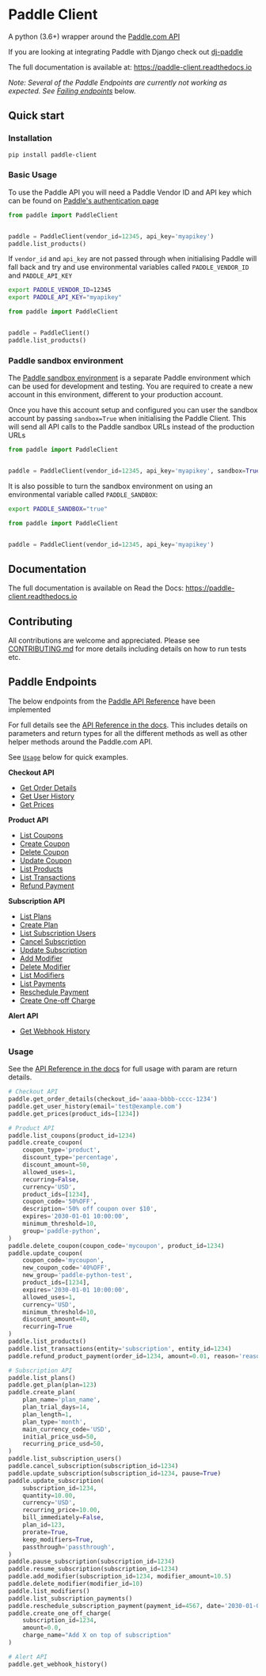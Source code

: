 # Paddle Client

A python (3.6+) wrapper around the [Paddle.com API](https://developer.paddle.com/api-reference/intro)

If you are looking at integrating Paddle with Django check out [dj-paddle](https://github.com/paddle-python/dj-paddle)

The full documentation is available at: https://paddle-client.readthedocs.io

_Note: Several of the Paddle Endpoints are currently not working as expected. See [Failing endpoints](#failing-endpoints)_ below.

## Quick start

### Installation

```bash
pip install paddle-client
```


### Basic Usage

To use the Paddle API you will need a Paddle Vendor ID and API key which can be found on [Paddle's authentication page](https://vendors.paddle.com/authentication)

```python
from paddle import PaddleClient


paddle = PaddleClient(vendor_id=12345, api_key='myapikey')
paddle.list_products()
```

If `vendor_id` and `api_key` are not passed through when initialising Paddle will fall back and try and use environmental variables called `PADDLE_VENDOR_ID` and `PADDLE_API_KEY`
```bash
export PADDLE_VENDOR_ID=12345
export PADDLE_API_KEY="myapikey"
```

```python
from paddle import PaddleClient


paddle = PaddleClient()
paddle.list_products()
```


### Paddle sandbox environment

The [Paddle sandbox environment](https://developer.paddle.com/getting-started/sandbox) is a separate Paddle environment which can be used for development and testing. You are required to create a new account in this environment, different to your production account.

Once you have this account setup and configured you can user the sandbox account by passing `sandbox=True` when initialising the Paddle Client. This will send all API calls to the Paddle sandbox URLs instead of the production URLs

```python
from paddle import PaddleClient


paddle = PaddleClient(vendor_id=12345, api_key='myapikey', sandbox=True)
```

It is also possible to turn the sandbox environment on using an environmental variable called `PADDLE_SANDBOX`:
```bash
export PADDLE_SANDBOX="true"
```
```python
from paddle import PaddleClient


paddle = PaddleClient(vendor_id=12345, api_key='myapikey')
```

## Documentation

The full documentation is available on Read the Docs: https://paddle-client.readthedocs.io


## Contributing

All contributions are welcome and appreciated. Please see [CONTRIBUTING.md](https://github.com/paddle-python/paddle-client/blob/master/CONTRIBUTING.md) for more details including details on how to run tests etc.


## Paddle Endpoints

The below endpoints from the [Paddle API Reference](https://developer.paddle.com/api-reference) have been implemented

For full details see the [API Reference in the docs](https://paddle-client.readthedocs.io/en/latest/api_reference.html). This includes details on parameters and return types for all the different methods as well as other helper methods around the Paddle.com API.

See [`Usage`](#usage) below for quick examples.

**Checkout API**
* [Get Order Details](https://developer.paddle.com/api-reference/checkout-api/order-information/getorder)
* [Get User History](https://checkout.paddle.com/api/2.0/user/history)
* [Get Prices](https://developer.paddle.com/api-reference/checkout-api/prices/getprices)

**Product API**
* [List Coupons](https://developer.paddle.com/api-reference/product-api/coupons/listcoupons)
* [Create Coupon](https://developer.paddle.com/api-reference/product-api/coupons/createcoupon)
* [Delete Coupon](https://developer.paddle.com/api-reference/product-api/coupons/deletecoupon)
* [Update Coupon](https://developer.paddle.com/api-reference/product-api/coupons/updatecoupon)
* [List Products](https://developer.paddle.com/api-reference/product-api/products/getproducts)
* [List Transactions](https://developer.paddle.com/api-reference/product-api/transactions/listtransactions)
* [Refund Payment](https://developer.paddle.com/api-reference/product-api/payments/refundpayment)

**Subscription API**
* [List Plans](https://developer.paddle.com/api-reference/subscription-api/plans/listplans)
* [Create Plan](https://developer.paddle.com/api-reference/subscription-api/plans/createplan)
* [List Subscription Users](https://developer.paddle.com/api-reference/subscription-api/subscription-users/listusers)
* [Cancel Subscription](https://developer.paddle.com/api-reference/subscription-api/subscription-users/canceluser)
* [Update Subscription](https://developer.paddle.com/api-reference/subscription-api/subscription-users/updateuser)
* [Add Modifier](https://developer.paddle.com/api-reference/subscription-api/modifiers/createmodifier)
* [Delete Modifier](https://developer.paddle.com/api-reference/subscription-api/modifiers/deletemodifier)
* [List Modifiers](https://developer.paddle.com/api-reference/subscription-api/modifiers/listmodifiers)
* [List Payments](https://developer.paddle.com/api-reference/subscription-api/payments/listpayments)
* [Reschedule Payment](https://developer.paddle.com/api-reference/subscription-api/payments/updatepayment)
* [Create One-off Charge](https://developer.paddle.com/api-reference/subscription-api/one-off-charges/createcharge)

**Alert API**
* [Get Webhook History](https://developer.paddle.com/api-reference/alert-api/webhooks/webhooks)


### Usage

See the [API Reference in the docs](https://paddle-client.readthedocs.io/en/latest/api_reference.html) for full usage with param are return details.

```python
# Checkout API
paddle.get_order_details(checkout_id='aaaa-bbbb-cccc-1234')
paddle.get_user_history(email='test@example.com')
paddle.get_prices(product_ids=[1234])

# Product API
paddle.list_coupons(product_id=1234)
paddle.create_coupon(
    coupon_type='product',
    discount_type='percentage',
    discount_amount=50,
    allowed_uses=1,
    recurring=False,
    currency='USD',
    product_ids=[1234],
    coupon_code='50%OFF',
    description='50% off coupon over $10',
    expires='2030-01-01 10:00:00',
    minimum_threshold=10,
    group='paddle-python',
)
paddle.delete_coupon(coupon_code='mycoupon', product_id=1234)
paddle.update_coupon(
    coupon_code='mycoupon',
    new_coupon_code='40%OFF',
    new_group='paddle-python-test',
    product_ids=[1234],
    expires='2030-01-01 10:00:00',
    allowed_uses=1,
    currency='USD',
    minimum_threshold=10,
    discount_amount=40,
    recurring=True
)
paddle.list_products()
paddle.list_transactions(entity='subscription', entity_id=1234)
paddle.refund_product_payment(order_id=1234, amount=0.01, reason='reason')

# Subscription API
paddle.list_plans()
paddle.get_plan(plan=123)
paddle.create_plan(
    plan_name='plan_name',
    plan_trial_days=14,
    plan_length=1,
    plan_type='month',
    main_currency_code='USD',
    initial_price_usd=50,
    recurring_price_usd=50,
)
paddle.list_subscription_users()
paddle.cancel_subscription(subscription_id=1234)
paddle.update_subscription(subscription_id=1234, pause=True)
paddle.update_subscription(
    subscription_id=1234,
    quantity=10.00,
    currency='USD',
    recurring_price=10.00,
    bill_immediately=False,
    plan_id=123,
    prorate=True,
    keep_modifiers=True,
    passthrough='passthrough',
)
paddle.pause_subscription(subscription_id=1234)
paddle.resume_subscription(subscription_id=1234)
paddle.add_modifier(subscription_id=1234, modifier_amount=10.5)
paddle.delete_modifier(modifier_id=10)
paddle.list_modifiers()
paddle.list_subscription_payments()
paddle.reschedule_subscription_payment(payment_id=4567, date='2030-01-01')
paddle.create_one_off_charge(
    subscription_id=1234,
    amount=0.0,
    charge_name="Add X on top of subscription"
)

# Alert API
paddle.get_webhook_history()
```
